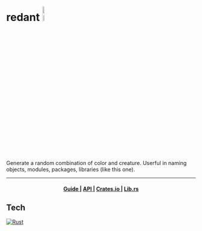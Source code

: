 <h1>redant <img alt="logo" src="https://i.imgur.com/7U4ktuT.png?1" width="10%"></h1>
<!-- # redant -->

Generate a random combination of color and creature. Userful in naming objects, modules, packages, libraries (like this one).



---


<div align="center">
  <h4>
    <a href="https://hamzamohdzubair.github.io/redant/">
      Guide
    </a>
    <span> | </span>
    <a href="https://docs.rs/crate/redant/latest">
      API
    </a>
    <span> | </span>
    <a href="https://crates.io/crates/redant">
      Crates.io
    </a>
    <span> | </span>
    <a href="https://lib.rs/crates/redant">
      Lib.rs
    </a>
  </h4>
</div>

## Tech

[![Rust](https://github.com/jalbertsr/logo-badge-images/blob/master/img/rsz_rust.png?raw=true)](https://www.rust-lang.org)